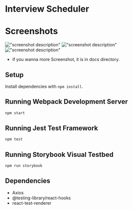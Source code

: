 # Interview Scheduler

# Screenshots

!["screenshot description"]()
!["screenshot description"]()
!["screenshot description"]()

- if you wanna more Screenshot, it is in docs directory.

## Setup

Install dependencies with `npm install`.

## Running Webpack Development Server

```sh
npm start
```

## Running Jest Test Framework

```sh
npm test
```

## Running Storybook Visual Testbed

```sh
npm run storybook
```
## Dependencies

- Axios
- @testing-library/react-hooks
- react-test-renderer